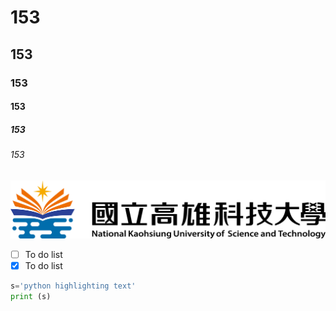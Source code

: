 # 153
## 153
### 153
#### 153
##### 153
###### 153

![NKUST](nkust.png)

- [ ] To do list
- [x] To do list

```python
s='python highlighting text'
print (s)


